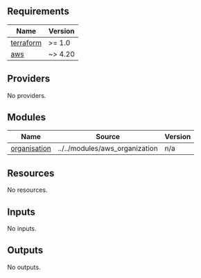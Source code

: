 <!-- BEGINNING OF PRE-COMMIT-TERRAFORM DOCS HOOK -->
## Requirements

| Name | Version |
|------|---------|
| <a name="requirement_terraform"></a> [terraform](#requirement\_terraform) | >= 1.0 |
| <a name="requirement_aws"></a> [aws](#requirement\_aws) | ~> 4.20 |

## Providers

No providers.

## Modules

| Name | Source | Version |
|------|--------|---------|
| <a name="module_organisation"></a> [organisation](#module\_organisation) | ../../modules/aws_organization | n/a |

## Resources

No resources.

## Inputs

No inputs.

## Outputs

No outputs.
<!-- END OF PRE-COMMIT-TERRAFORM DOCS HOOK -->
